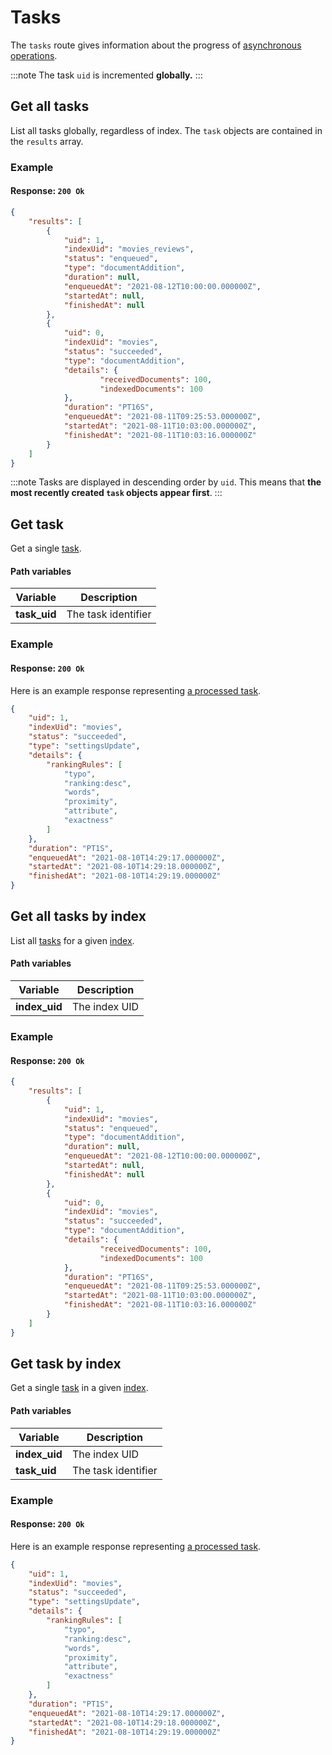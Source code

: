 # Tasks

The `tasks` route gives information about the progress of [asynchronous operations](/learn/advanced/asynchronous_operations.md).

:::note
The task `uid` is incremented **globally.**
:::

## Get all tasks

<RouteHighlighter method="GET" route="/tasks"/>

List all tasks globally, regardless of index. The `task` objects are contained in the `results` array.

### Example

<CodeSamples id="get_all_tasks_1" />

#### Response: `200 Ok`

```json
{
    "results": [
        {
            "uid": 1,
            "indexUid": "movies_reviews",
            "status": "enqueued",
            "type": "documentAddition",
            "duration": null,
            "enqueuedAt": "2021-08-12T10:00:00.000000Z",
            "startedAt": null,
            "finishedAt": null
        },
        {
            "uid": 0,
            "indexUid": "movies",
            "status": "succeeded",
            "type": "documentAddition",
            "details": { 
                    "receivedDocuments": 100,
                    "indexedDocuments": 100
            },
            "duration": "PT16S",
            "enqueuedAt": "2021-08-11T09:25:53.000000Z",
            "startedAt": "2021-08-11T10:03:00.000000Z",
            "finishedAt": "2021-08-11T10:03:16.000000Z"
        }
    ]
}
```

:::note
Tasks are displayed in descending order by `uid`. This means that **the most recently created `task` objects appear first**.
:::

## Get task

<RouteHighlighter method="GET" route="/tasks/{task_uid}"/>

Get a single [task](/learn/advanced/asynchronous_operations.md).

#### Path variables

| Variable      | Description           |
| ------------- | --------------------- |
| **task_uid**  | The task identifier |

### Example

<CodeSamples id="get_task_1" />

#### Response: `200 Ok`

Here is an example response representing [a processed task](/learn/advanced/asynchronous_operations.md#understanding-tasks).

```json
{
    "uid": 1,
    "indexUid": "movies",
    "status": "succeeded",
    "type": "settingsUpdate",
    "details": {
        "rankingRules": [
            "typo",
            "ranking:desc",
            "words",
            "proximity",
            "attribute",
            "exactness"
        ]
    },
    "duration": "PT1S",
    "enqueuedAt": "2021-08-10T14:29:17.000000Z",
    "startedAt": "2021-08-10T14:29:18.000000Z",
    "finishedAt": "2021-08-10T14:29:19.000000Z"
}
```

## Get all tasks by index

<RouteHighlighter method="GET" route="/indexes/{index_uid}/tasks"/>

List all [tasks](/learn/advanced/asynchronous_operations.md) for a given [index](/learn/core_concepts/indexes.md).

#### Path variables

| Variable      | Description   |
| ------------- | ------------- |
| **index_uid** | The index UID |

### Example

<CodeSamples id="get_all_tasks_by_index_1" />

#### Response: `200 Ok`

```json
{
    "results": [
        {
            "uid": 1,
            "indexUid": "movies",
            "status": "enqueued",
            "type": "documentAddition",
            "duration": null,
            "enqueuedAt": "2021-08-12T10:00:00.000000Z",
            "startedAt": null,
            "finishedAt": null
        },
        {
            "uid": 0,
            "indexUid": "movies",
            "status": "succeeded",
            "type": "documentAddition",
            "details": { 
                    "receivedDocuments": 100,
                    "indexedDocuments": 100
            },
            "duration": "PT16S",
            "enqueuedAt": "2021-08-11T09:25:53.000000Z",
            "startedAt": "2021-08-11T10:03:00.000000Z",
            "finishedAt": "2021-08-11T10:03:16.000000Z"
        }
    ]
}
```

## Get task by index

<RouteHighlighter method="GET" route="/indexes/{index_uid}/tasks/{task_uid}"/>

Get a single [task](/learn/advanced/asynchronous_operations.md) in a given [index](/learn/core_concepts/indexes.md).

#### Path variables

| Variable      | Description           |
| ------------- | --------------------- |
| **index_uid** | The index UID         |
| **task_uid**  | The task identifier |

### Example

<CodeSamples id="get_task_by_index_1" />

#### Response: `200 Ok`

Here is an example response representing [a processed task](/learn/advanced/asynchronous_operations.md#understanding-tasks).

```json
{
    "uid": 1,
    "indexUid": "movies",
    "status": "succeeded",
    "type": "settingsUpdate",
    "details": {
        "rankingRules": [
            "typo",
            "ranking:desc",
            "words",
            "proximity",
            "attribute",
            "exactness"
        ]
    },
    "duration": "PT1S",
    "enqueuedAt": "2021-08-10T14:29:17.000000Z",
    "startedAt": "2021-08-10T14:29:18.000000Z",
    "finishedAt": "2021-08-10T14:29:19.000000Z"
}
```
